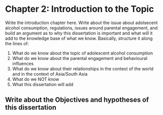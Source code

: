 # Chapter 2: Introduction to the Topic

Write the introduction chapter here. Write about the issue about adolsecent alcohol consumption, regulations, issues around parental engagement, and build an argument as to why this dissertation is important and what will it add to the knowledge base of what we know. Basically, structure it along the lines of:

1. What do we know about the topic of adolescent alcohol consumption
2. What do we know about the parental engagement and behavioural influences
3. What do we know about their relationships in the context of the world and in the context of Asia/South Asia
4. What do we NOT know
5. What this dissertation will add


## Write about the Objectives and hypotheses of this dissertation 

    
    
